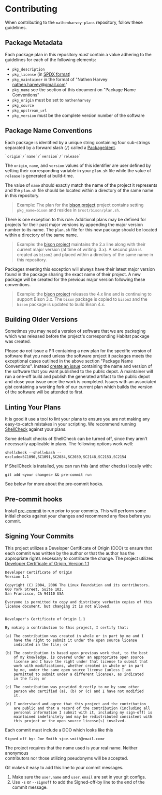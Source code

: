 # Contributing

When contributing to the `nathenharvey-plans` repository, follow these
guidelines.

## Package Metadata

Each package plan in this repository *must* contain a value adhering to the
guidelines for each of the following elements:

- `pkg_description`
- `pkg_license` (in [SPDX format](http://spdx.org/licenses/))
- `pkg_maintainer` in the format of "Nathen Harvey <nathen.harvey@gmail.com>"
- `pkg_name` see the section of this document on "Package Name Conventions"
- `pkg_origin` must be set to `nathenharvey`
- `pkg_source`
- `pkg_upstream_url`
- `pkg_version` must be the complete version number of the software

## Package Name Conventions

Each package is identified by a unique string containing four sub-strings
separated by a forward slash (`/`) called a
[PackageIdent](https://www.habitat.sh/docs/concepts-packages/).

    `origin`/`name`/`version`/`release`

The `origin`, `name`, and `version` values of this identifier are user defined
by setting their corresponding variable in your `plan.sh` file while the value
of `release` is generated at build-time.

The value of `name` should exactly match the name of the project it represents
and the `plan.sh` file should be located within a directory of the same name in
this repository.

> Example: The plan for the [bison project](https://www.gnu.org/software/bison/)
project contains setting `pkg_name=bison` and resides in `$root/bison/plan.sh`.

There is one exception to this rule: Additional plans may be defined for
projects for their past major versions by appending the major version number to
its name. The `plan.sh` file for this new package should be located within a
directory of the same name.

> Example: the [bison project](https://www.gnu.org/software/bison/) maintains
the 2.x line along with their current major version (at time of writing: 3.x). A
second plan is created as `bison2` and placed within a directory of the same
name in this repository.

Packages meeting this exception will always have their latest major version
found in the package sharing the exact name of their project. A new package will
be created for the previous major version following these conventions.

> Example: the [bison project](https://www.gnu.org/software/bison/) releases the 4.x line and is continuing to support Bison 3.x. The `bison` package is copied to `bison3` and the `bison` package is updated to build Bison 4.x.

## Building Older Versions

Sometimes you may need a version of software that we are packaging which was
released before the project's corresponding Habitat package was created.

Please *do not* issue a PR containing a new plan for the specific version of
software that you need unless the software project it packages meets the
exceptional cases outlined in the above section "Package Name Conventions".
Instead [create an issue](https://github.com/habitat-sh/core-plans/issues/new)
containing the name and version of the software that you want published to the
public depot. A maintainer will run a one-off build and publish the generated
artifact to the public depot and close your issue once the work is completed.
Issues with an associated gist containing a working fork of our current plan
which builds the version of the software will be attended to first.

## Linting Your Plans

It is good it use a tool to lint your plans to ensure you are not making any
easy-to-catch mistakes in your scripting. We recommend running
[ShellCheck](https://www.shellcheck.net/) against your plans.

Some default checks of ShellCheck can be turned off, since they aren't
necessarily applicable in plans. The following options work well:

```
shellcheck --shell=bash --exclude=SC1090,SC1091,SC2034,SC2039,SC2148,SC2153,SC2154
```

If ShellCheck is installed, you can run this (and other checks) locally with:

```
git add <your changes> && pre-commit run
```

See below for more about the pre-commit hooks.

## Pre-commit hooks

Install [pre-commit](http://pre-commit.com/) to run prior to your commits.
This will perform some initial checks against your changes and recommend any
fixes before you commit.

## Signing Your Commits

This project utilizes a Developer Certificate of Origin (DCO) to ensure that
each commit was written by the author or that the author has the appropriate
rights necessary to contribute the change.  The project utilizes [Developer Certificate of Origin, Version 1.1](http://developercertificate.org/)

```
Developer Certificate of Origin
Version 1.1

Copyright (C) 2004, 2006 The Linux Foundation and its contributors.
660 York Street, Suite 102,
San Francisco, CA 94110 USA

Everyone is permitted to copy and distribute verbatim copies of this
license document, but changing it is not allowed.


Developer's Certificate of Origin 1.1

By making a contribution to this project, I certify that:

(a) The contribution was created in whole or in part by me and I
    have the right to submit it under the open source license
    indicated in the file; or

(b) The contribution is based upon previous work that, to the best
    of my knowledge, is covered under an appropriate open source
    license and I have the right under that license to submit that
    work with modifications, whether created in whole or in part
    by me, under the same open source license (unless I am
    permitted to submit under a different license), as indicated
    in the file; or

(c) The contribution was provided directly to me by some other
    person who certified (a), (b) or (c) and I have not modified
    it.

(d) I understand and agree that this project and the contribution
    are public and that a record of the contribution (including all
    personal information I submit with it, including my sign-off) is
    maintained indefinitely and may be redistributed consistent with
    this project or the open source license(s) involved.
```

Each commit must include a DCO which looks like this

`Signed-off-by: Joe Smith <joe.smith@email.com>`

The project requires that the name used is your real name.  Neither anonymous  
contributors nor those utilizing pseudonyms will be accepted.

Git makes it easy to add this line to your commit messages.

1. Make sure the `user.name` and `user.email` are set in your git configs.
2. Use `-s` or `--signoff` to add the Signed-off-by line to the end of the
commit message.
